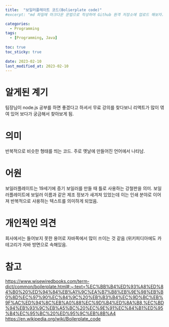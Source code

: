 ```yaml
---
title:  "보일러플레이트 코드(Bolierplate code)"
#excerpt: "md 파일에 마크다운 문법으로 작성하여 Github 원격 저장소에 업로드 해보자. 에디터는 Visual Studio code 사용! 로컬 서버에서 확인도 해보자. "

categories:
  - Programming
tags:
  - [Programming, Java]
  
toc: true
toc_sticky: true
  
date: 2023-02-10
last_modified_at: 2023-02-10
---
```

# 알게된 계기
팀장님이 node.js 공부를 하면 좋겠다고 하셔서 무료 강의를 찾다보니 리액트가 많이 엮여 있어 보다가 궁금해서 찾아보게 됨.

# 의미
반복적으로 비슷한 형태를 띄는 코드. 주로 옛날에 만들어진 언어에서 나타남.

# 어원
보일러플레이트는 19세기에 증기 보일러를 만들 때 틀로 사용하는 강철판을 의미.
보일러플레이트에 보일러 이름과 같은 제조 정보가 새겨져 있었는데 이는 인쇄 분야로 이어져 반복적으로 사용하는 텍스트를 의미하게 되었음.

# 개인적인 의견
회사에서는 들어보지 못한 용어로 자바쪽에서 많이 쓰이는 것 같음 (위키피디아에도 카테고리가 자바 방면으로 속해있음.


# 참고
<https://www.wisewiredbooks.com/term-dict/common/boilerplate.html#:~:text=%EC%BB%B4%ED%93%A8%ED%84%B0%20%ED%94%84%EB%A1%9C%EA%B7%B8%EB%9E%98%EB%B0%8D%EC%97%90%EC%84%9C%20%EB%B3%B4%EC%9D%BC%EB%9F%AC%ED%94%8C%EB%A0%88%EC%9D%B4%ED%8A%B8,%EC%BD%94%EB%93%9C%EB%A5%BC%20%EC%9E%91%EC%84%B1%ED%95%B4%EC%95%BC%20%ED%95%9C%EB%8B%A4>
<https://en.wikipedia.org/wiki/Boilerplate_code>
